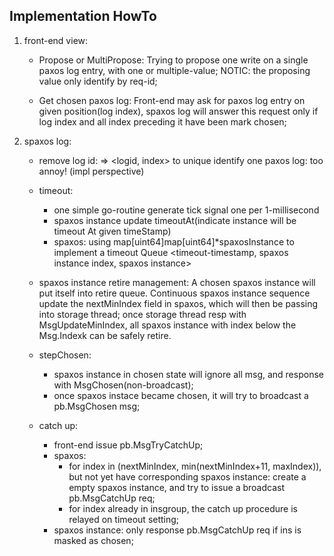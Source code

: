 ## Implementation HowTo


1. front-end view:
   - Propose or MultiPropose:
     Trying to propose one write on a single paxos log entry, with one or multiple-value;
     NOTIC: the proposing value only identify by req-id;

   - Get chosen paxos log:
     Front-end may ask for paxos log entry on given position(log index), spaxos log will answer
     this request only if log index and all index preceding it have been mark chosen;

2. spaxos log:
   - remove log id:
     => <logid, index> to unique identify one paxos log: too annoy! (impl perspective)

   - timeout:
     - one simple go-routine generate tick signal one per 1-millisecond
     - spaxos instance update timeoutAt(indicate instance will be timeout At given timeStamp)
     - spaxos: using map[uint64]map[uint64]*spaxosInstance to implement a timeout Queue
       <timeout-timestamp, spaxos instance index, spaxos instance>


    - spaxos instance retire management:
      A chosen spaxos instance will put itself into retire queue. 
      Continuous spaxos instance sequence update the nextMinIndex field in spaxos, which will then be passing into storage thread; once storage thread resp with MsgUpdateMinIndex, all spaxos instance with index below the Msg.Indexk can be safely retire.


     - stepChosen:
       - spaxos instance in chosen state will ignore all msg, and response with MsgChosen(non-broadcast);
       - once spaxos instace became chosen, it will try to broadcast a pb.MsgChosen msg;

     - catch up:
       - front-end issue pb.MsgTryCatchUp;
       - spaxos: 
         - for index in (nextMinIndex, min(nextMinIndex+11, maxIndex)), but not yet have corresponding spaxos instance: create a empty spaxos instance, and try to issue a broadcast pb.MsgCatchUp req;
         - for index already in insgroup, the catch up procedure is relayed on timeout setting;
       - spaxos instance: only response pb.MsgCatchUp req if ins is masked as chosen;
